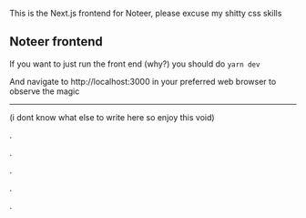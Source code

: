This is the Next.js frontend for Noteer, please excuse my shitty css skills


## Noteer frontend

If you want to just run the front end (why?) you should do `yarn dev`

And navigate to http://localhost:3000 in your preferred web browser to observe the magic

---

(i dont know what else to write here so enjoy this void)

.

.

.

.

.